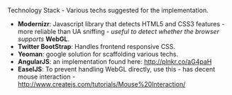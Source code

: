   Technology Stack - Various techs suggested for the implementation. 
  
  * **Modernizr**: Javascript library that detects HTML5 and CSS3 features - more reliable than UA sniffing - *useful to detect whether the browser supports* **WebGL**.
  * **Twitter BootStrap**: Handles frontend responsive CSS. 
  * **Yeoman**: google solution for scaffolding various techs. 
  * **AngularJS**: an implementation found here: http://plnkr.co/aG4paH
  * **EaselJS**: To prevent handling WebGL directly, use this - has decent mouse interaction - http://www.createjs.com/tutorials/Mouse%20Interaction/
